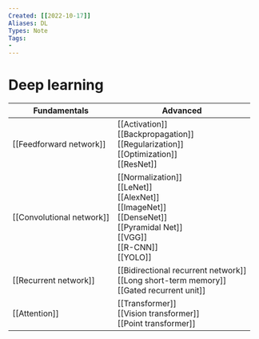```yaml
---
Created: [[2022-10-17]]
Aliases: DL
Types: Note
Tags: 
- 
---
```

# Deep learning
| Fundamentals              | Advanced                                                                                                                               |
| ------------------------- | -------------------------------------------------------------------------------------------------------------------------------------- |
| [[Feedforward network]]   | [[Activation]]<br>[[Backpropagation]]<br>[[Regularization]]<br>[[Optimization]]<br>[[ResNet]]                                          |
| [[Convolutional network]] | [[Normalization]]<br>[[LeNet]]<br>[[AlexNet]]<br>[[ImageNet]]<br>[[DenseNet]]<br>[[Pyramidal Net]]<br>[[VGG]]<br>[[R-CNN]]<br>[[YOLO]] |
| [[Recurrent network]]     | [[Bidirectional recurrent network]]<br>[[Long short-term memory]]<br>[[Gated recurrent unit]]                                          |
| [[Attention]]             | [[Transformer]]<br>[[Vision transformer]]<br>[[Point transformer]]                                                                     |
